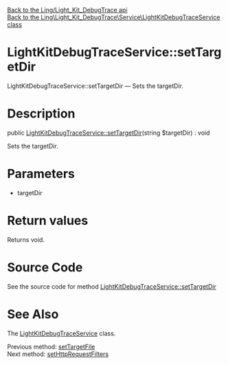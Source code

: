 [Back to the Ling/Light_Kit_DebugTrace api](https://github.com/lingtalfi/Light_Kit_DebugTrace/blob/master/doc/api/Ling/Light_Kit_DebugTrace.md)<br>
[Back to the Ling\Light_Kit_DebugTrace\Service\LightKitDebugTraceService class](https://github.com/lingtalfi/Light_Kit_DebugTrace/blob/master/doc/api/Ling/Light_Kit_DebugTrace/Service/LightKitDebugTraceService.md)


LightKitDebugTraceService::setTargetDir
================



LightKitDebugTraceService::setTargetDir — Sets the targetDir.




Description
================


public [LightKitDebugTraceService::setTargetDir](https://github.com/lingtalfi/Light_Kit_DebugTrace/blob/master/doc/api/Ling/Light_Kit_DebugTrace/Service/LightKitDebugTraceService/setTargetDir.md)(string $targetDir) : void




Sets the targetDir.




Parameters
================


- targetDir

    


Return values
================

Returns void.








Source Code
===========
See the source code for method [LightKitDebugTraceService::setTargetDir](https://github.com/lingtalfi/Light_Kit_DebugTrace/blob/master/Service/LightKitDebugTraceService.php#L278-L281)


See Also
================

The [LightKitDebugTraceService](https://github.com/lingtalfi/Light_Kit_DebugTrace/blob/master/doc/api/Ling/Light_Kit_DebugTrace/Service/LightKitDebugTraceService.md) class.

Previous method: [setTargetFile](https://github.com/lingtalfi/Light_Kit_DebugTrace/blob/master/doc/api/Ling/Light_Kit_DebugTrace/Service/LightKitDebugTraceService/setTargetFile.md)<br>Next method: [setHttpRequestFilters](https://github.com/lingtalfi/Light_Kit_DebugTrace/blob/master/doc/api/Ling/Light_Kit_DebugTrace/Service/LightKitDebugTraceService/setHttpRequestFilters.md)<br>

